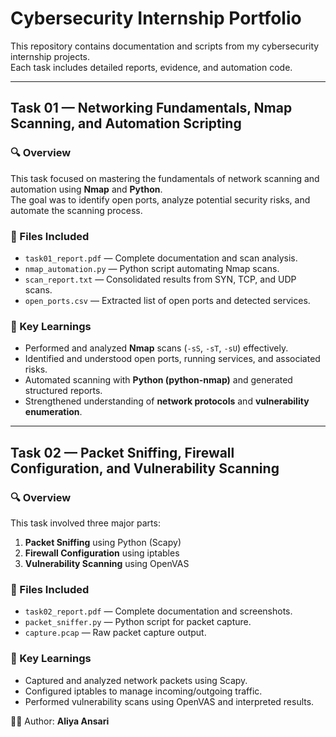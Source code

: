 # Cybersecurity Internship Portfolio

This repository contains documentation and scripts from my cybersecurity internship projects.  
Each task includes detailed reports, evidence, and automation code.

---

## Task 01 — Networking Fundamentals, Nmap Scanning, and Automation Scripting

### 🔍 Overview
This task focused on mastering the fundamentals of network scanning and automation using **Nmap** and **Python**.  
The goal was to identify open ports, analyze potential security risks, and automate the scanning process.

### 📂 Files Included
- `task01_report.pdf` — Complete documentation and scan analysis.
- `nmap_automation.py` — Python script automating Nmap scans.
- `scan_report.txt` — Consolidated results from SYN, TCP, and UDP scans.
- `open_ports.csv` — Extracted list of open ports and detected services.

### 🧠 Key Learnings
- Performed and analyzed **Nmap** scans (`-sS`, `-sT`, `-sU`) effectively.
- Identified and understood open ports, running services, and associated risks.
- Automated scanning with **Python (python-nmap)** and generated structured reports.
- Strengthened understanding of **network protocols** and **vulnerability enumeration**.
---
## Task 02 — Packet Sniffing, Firewall Configuration, and Vulnerability Scanning

### 🔍 Overview
This task involved three major parts:
1. **Packet Sniffing** using Python (Scapy)
2. **Firewall Configuration** using iptables
3. **Vulnerability Scanning** using OpenVAS

### 📂 Files Included
- `task02_report.pdf` — Complete documentation and screenshots.
- `packet_sniffer.py` — Python script for packet capture.
- `capture.pcap` — Raw packet capture output.

### 🧠 Key Learnings
- Captured and analyzed network packets using Scapy.
- Configured iptables to manage incoming/outgoing traffic.
- Performed vulnerability scans using OpenVAS and interpreted results.

👩‍💻 Author: **Aliya Ansari**  
